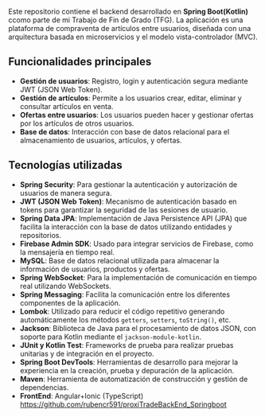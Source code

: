 Este repositorio contiene el backend desarrollado en **Spring Boot(Kotlin)** ccomo parte de mi Trabajo de Fin de Grado (TFG). La aplicación es una plataforma de compraventa de artículos entre usuarios, diseñada con una arquitectura basada en microservicios y el modelo vista-controlador (MVC).

## Funcionalidades principales  
- **Gestión de usuarios**: Registro, login y autenticación segura mediante JWT (JSON Web Token).
- **Gestión de artículos**: Permite a los usuarios crear, editar, eliminar y consultar artículos en venta.
- **Ofertas entre usuarios**: Los usuarios pueden hacer y gestionar ofertas por los artículos de otros usuarios.
- **Base de datos**: Interacción con base de datos relacional para el almacenamiento de usuarios, artículos, y ofertas.

## Tecnologías utilizadas  
- **Spring Security**: Para gestionar la autenticación y autorización de usuarios de manera segura.
- **JWT (JSON Web Token)**: Mecanismo de autenticación basado en tokens para garantizar la seguridad de las sesiones de usuario.
- **Spring Data JPA**: Implementación de Java Persistence API (JPA) que facilita la interacción con la base de datos utilizando entidades y repositorios.
- **Firebase Admin SDK**: Usado para integrar servicios de Firebase, como la mensajería en tiempo real.
- **MySQL**: Base de datos relacional utilizada para almacenar la información de usuarios, productos y ofertas.
- **Spring WebSocket**: Para la implementación de comunicación en tiempo real utilizando WebSockets.
- **Spring Messaging**: Facilita la comunicación entre los diferentes componentes de la aplicación.
- **Lombok**: Utilizado para reducir el código repetitivo generando automáticamente los métodos `getters`, `setters`, `toString()`, etc.
- **Jackson**: Biblioteca de Java para el procesamiento de datos JSON, con soporte para Kotlin mediante el `jackson-module-kotlin`.
- **JUnit y Kotlin Test**: Frameworks de prueba para realizar pruebas unitarias y de integración en el proyecto.
- **Spring Boot DevTools**: Herramientas de desarrollo para mejorar la experiencia en la creación, prueba y depuración de la aplicación.
- **Maven**: Herramienta de automatización de construcción y gestión de dependencias.
- **FrontEnd**: Angular+Ionic (TypeScript) https://github.com/rubencr591/proxiTradeBackEnd_Springboot
